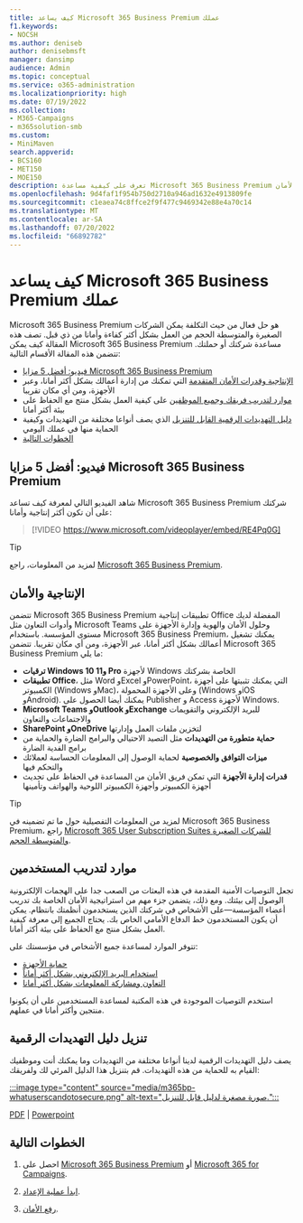 ```yaml
---
title: كيف يساعد Microsoft 365 Business Premium عملك
f1.keywords:
- NOCSH
ms.author: deniseb
author: denisebmsft
manager: dansimp
audience: Admin
ms.topic: conceptual
ms.service: o365-administration
ms.localizationpriority: high
ms.date: 07/19/2022
ms.collection:
- M365-Campaigns
- m365solution-smb
ms.custom:
- MiniMaven
search.appverid:
- BCS160
- MET150
- MOE150
description: تعرف على كيفية مساعدة Microsoft 365 Business Premium شركتك في الإنتاجية والأمان.
ms.openlocfilehash: 9d4faf1f954b750d2710a946ad1632e4913809fe
ms.sourcegitcommit: c1eaea74c8ffce2f9f477c9469342e88e4a70c14
ms.translationtype: MT
ms.contentlocale: ar-SA
ms.lasthandoff: 07/20/2022
ms.locfileid: "66892782"
---
```

# <a name="how-microsoft-365-business-premium-helps-your-business"></a>كيف يساعد Microsoft 365 Business Premium عملك

Microsoft 365 Business Premium هو حل فعال من حيث التكلفة يمكن الشركات الصغيرة والمتوسطة الحجم من العمل بشكل أكثر كفاءة وأمانا من ذي قبل. تصف هذه المقالة كيف يمكن Microsoft 365 Business Premium مساعدة شركتك أو حملتك. تتضمن هذه المقالة الأقسام التالية:

- [فيديو: أفضل 5 مزايا Microsoft 365 Business Premium](#video-top-5-benefits-of-microsoft-365-business-premium)
- [الإنتاجية وقدرات الأمان المتقدمة](#productivity-and-security) التي تمكنك من إدارة أعمالك بشكل أكثر أمانا، وعبر الأجهزة، ومن أي مكان تقريبا
- [موارد لتدريب فريقك وجميع الموظفين](#resources-to-train-your-users) على كيفية العمل بشكل منتج مع الحفاظ على بيئة أكثر أمانا
- [دليل التهديدات الرقمية القابل للتنزيل](#download-the-digital-threats-guide) الذي يصف أنواعا مختلفة من التهديدات وكيفية الحماية منها في عملك اليومي
- [الخطوات التالية](#next-steps)

## <a name="video-top-5-benefits-of-microsoft-365-business-premium"></a>فيديو: أفضل 5 مزايا Microsoft 365 Business Premium

شاهد الفيديو التالي لمعرفة كيف تساعد Microsoft 365 Business Premium شركتك على أن تكون أكثر إنتاجية وأمانا: <p>

> [!VIDEO https://www.microsoft.com/videoplayer/embed/RE4Pq0G]

> [!TIP]
> لمزيد من المعلومات، راجع [Microsoft 365 Business Premium](https://www.microsoft.com/microsoft-365/business/microsoft-365-business-premium?activetab=pivot:overviewtab).

## <a name="productivity-and-security"></a>الإنتاجية والأمان

تتضمن Microsoft 365 Business Premium تطبيقات إنتاجية Office المفضلة لديك وأدوات التعاون مثل Microsoft Teams وحلول الأمان والهوية وإدارة الأجهزة على مستوى المؤسسة. باستخدام Microsoft 365 Business Premium، يمكنك تشغيل أعمالك بشكل أكثر أمانا، عبر الأجهزة، ومن أي مكان تقريبا. تتضمن Microsoft 365 Business Premium ما يلي:

- **ترقيات Windows 10 و11 Pro** لأجهزة Windows الخاصة بشركتك
- **تطبيقات Office**، مثل Word وExcel وPowerPoint، التي يمكنك تثبيتها على أجهزة الكمبيوتر (Windows وMac)، وعلى الأجهزة المحمولة (Windows وiOS وAndroid). يمكنك أيضا الحصول على Publisher و Access لأجهزة Windows.
- **Microsoft Teams وOutlook وExchange** للبريد الإلكتروني والتقويمات والاجتماعات والتعاون
- **SharePoint وOneDrive** لتخزين ملفات العمل وإدارتها
- **حماية متطورة من التهديدات** مثل التصيد الاحتيالي والبرامج الضارة والحماية من برامج الفدية الضارة
- **ميزات التوافق والخصوصية** لحماية الوصول إلى المعلومات الحساسة لعملائك والتحكم فيها
- **قدرات إدارة الأجهزة** التي تمكن فريق الأمان من المساعدة في الحفاظ على تحديث أجهزة الكمبيوتر وأجهزة الكمبيوتر اللوحية والهواتف وتأمينها

> [!TIP]
> لمزيد من المعلومات التفصيلية حول ما تم تضمينه في Microsoft 365 Business Premium، راجع [Microsoft 365 User Subscription Suites للشركات الصغيرة والمتوسطة الحجم](https://query.prod.cms.rt.microsoft.com/cms/api/am/binary/RWR6bM).

## <a name="resources-to-train-your-users"></a>موارد لتدريب المستخدمين

تجعل التوصيات الأمنية المقدمة في هذه البعثات من الصعب جدا على الهجمات الإلكترونية الوصول إلى بيئتك. ومع ذلك، يتضمن جزء مهم من استراتيجية الأمان الخاصة بك تدريب أعضاء المؤسسة&mdash;على الأشخاص في شركتك الذين يستخدمون أنظمتك بانتظام. يمكن أن يكون المستخدمون خط الدفاع الأمامي الخاص بك. يحتاج الجميع إلى معرفة كيفية العمل بشكل منتج مع الحفاظ على بيئة أكثر أمانا.

تتوفر الموارد لمساعدة جميع الأشخاص في مؤسستك على:

- [حماية الأجهزة](m365bp-devices-overview.md)
- [استخدام البريد الإلكتروني بشكل أكثر أماناً](m365bp-protect-email-overview.md)
- [التعاون ومشاركة المعلومات بشكل أكثر أمانا](m365bp-collaborate-share-securely.md)

استخدم التوصيات الموجودة في هذه المكتبة لمساعدة المستخدمين على أن يكونوا منتجين وأكثر أمانا في عملهم.

## <a name="download-the-digital-threats-guide"></a>تنزيل دليل التهديدات الرقمية

يصف دليل التهديدات الرقمية لدينا أنواعا مختلفة من التهديدات وما يمكنك أنت وموظفيك القيام به للحماية من هذه التهديدات. قم بتنزيل هذا الدليل المرئي لك ولفريقك:

[:::image type="content" source="media/m365bp-whatuserscandotosecure.png" alt-text="صورة مصغرة لدليل قابل للتنزيل.":::](https://download.microsoft.com/download/9/1/f/91fa8f24-9953-4f33-9d87-a95624db5e0b/M365BPWhatCanUsersDoToSecure.pdf)

[PDF](https://download.microsoft.com/download/9/1/f/91fa8f24-9953-4f33-9d87-a95624db5e0b/M365BPWhatCanUsersDoToSecure.pdf) |  [Powerpoint](https://download.microsoft.com/download/9/1/f/91fa8f24-9953-4f33-9d87-a95624db5e0b/M365BPWhatCanUsersDoToSecure.pptx)

## <a name="next-steps"></a>الخطوات التالية

1. احصل على [Microsoft 365 Business Premium](get-microsoft-365-business-premium.md) أو [Microsoft 365 for Campaigns](get-microsoft-365-campaigns.md).

2. [ابدأ عملية الإعداد](m365bp-setup-overview.md).

3. [رفع الأمان](m365bp-security-overview.md).
